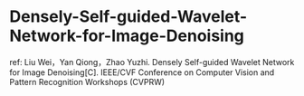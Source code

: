 # Densely-Self-guided-Wavelet-Network-for-Image-Denoising

ref:
Liu Wei，Yan Qiong，Zhao Yuzhi. Densely Self-guided Wavelet Network for Image Denoising[C]. IEEE/CVF Conference on Computer Vision and Pattern Recognition Workshops (CVPRW) 

